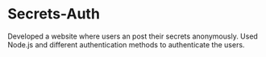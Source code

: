 # Secrets-Auth
Developed a website where users an post their secrets anonymously. Used Node.js and different authentication methods to authenticate the users.
